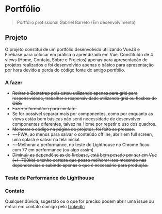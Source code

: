 # Portfólio

> Portfólio profissional Gabriel Barreto (Em desenvolvimento)

## Projeto

O projeto constitui de um portfólio desenvolvido utilizando VueJS e Firebase para colocar em prática o aprendizado em Vue. Constituído de 4 views (Home, Contato, Sobre e Projetos) apenas para apresentação de projetos realizados e foi desenvolvido apenas o básico para apresentação por hora devido a perda do código fonte do antigo portfólio.

### A fazer

* ~~Retirar o Bootstrap pois estou utilizando apenas para grid para responsividade, trabalhar a responsividade utilizando grid ou flexbox do CSS.~~
* ~~Fazer o formulário para contato.~~
* Se for possível separar mais por componentes, como por enquanto as views estão bem básicas não senti necessidade de desenvolver componentes diferentes, talvez na Home por repetir o uso dos quadros.
* ~~Melhorar o código na página de projetos, foi feito as pressas.~~
* ~~PWA, ao menos para salvar o conteúdo offline, abrir em full screen, uma splash e salvar na tela inicial.
* ~~Melhorar a performance, no teste do Lighthouse no Chrome ficou com 77 em performance (ou algo assim).
* ~~Diminuir as dependências do firebase, está bem pesado por ser em Vue (+/- 700kb) e tenho certeza que posso melhorar isso mexendo nas dependencias e subindo apenas o que é necessário para produção.~~

### Teste de Performance do Lighthouse


### Contato
Qualquer dúvida, sugestão ou o que for preciso podem abrir uma issue ou entrar em contato comigo pelo [LinkedIn](https://www.linkedin.com/in/gabrielapbarreto/)
